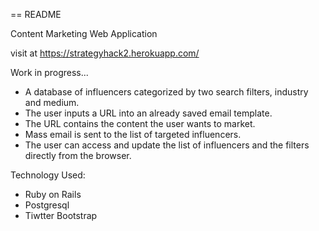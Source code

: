 == README

Content Marketing Web Application 

visit at https://strategyhack2.herokuapp.com/

Work in progress...

 - A database of influencers categorized by two search filters, industry and medium. 
 - The user inputs a URL into an already saved email template.
 - The URL contains the content the user wants to market.
 - Mass email is sent to the list of targeted influencers.
 - The user can access and update the list of influencers and the filters directly from the browser.

Technology Used:

- Ruby on Rails
- Postgresql
- Tiwtter Bootstrap



